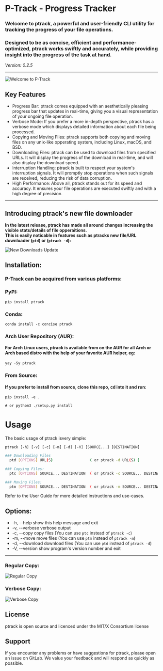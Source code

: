 # P-Track - Progress Tracker

### Welcome to ptrack, a powerful and user-friendly CLI utility for tracking the progress of your file operations.
### Designed to be as concise, efficient and performance-optimized, ptrack works swiftly and accurately, while providing insight into the progress of the task at hand.

*Version: 0.2.5*

***

![Welcome to P-Track](./.gitlab/media/main.gif)

## Key Features

+ Progress Bar: ptrack comes equipped with an aesthetically pleasing progress bar that updates in real-time, giving you a visual representation of your ongoing file operation.
+ Verbose Mode: If you prefer a more in-depth perspective, ptrack has a verbose mode which displays detailed information about each file being processed.
+ Copying and Moving Files: ptrack supports both copying and moving files on any unix-like opperating system, including Linux, macOS, and BSD.
+ Downloading Files: ptrack can be used to download files from specified URLs. It will display the progress of the download in real-time, and will also display the download speed.
+ Interruption Handling: ptrack is built to respect your system's interruption signals. It will promptly stop operations when such signals are received, reducing the risk of data corruption.
+ High Performance: Above all, ptrack stands out for its speed and accuracy. It ensures your file operations are executed swiftly and with a high degree of precision.

***

## Introducing ptrack's new file downloader

**In the latest release, ptrack has made all around changes increasing the visible stats/details of file opperaitions.**<br>
**This is easily noticable in features such as ptracks new file/URL downloader (`ptd`) or (`ptrack -d`):**

![New Downloads Update](./.gitlab/media/new-download.gif)


## Installation:

### **P-Track** can be acquired from various platforms:

### **PyPI**:
    pip install ptrack

### **Conda**:
    conda install -c concise ptrack

### **Arch User Repository (AUR)**:
#### For Arch Linux users, ptrack is available from on the AUR for all Arch or Arch based distro with the help of your favorite AUR helper, eg:
    yay -Sy ptrack

### **From Source**:
#### If you prefer to install from source, clone this repo, cd into it and run:
    pip install -e .

    # or python3 ./setup.py install



# Usage

The basic usage of ptrack isvery simple:

`ptrack [-h] [-v] [-c] [-m] [-d] [-V] [SOURCE...] [DESTINATION]`

```bash
### Downloading Files
  ptd [OPTIONS] URL(S)                 ( or ptrack -d URL(S) )

### Copying Files:
  ptc [OPTIONS] SOURCE... DESTINATION  ( or ptrack -c SOURCE... DESTINATION )

### Moving Files:
  ptm [OPTIONS] SOURCE... DESTINATION  ( or ptrack -m SOURCE... DESTINATION )
```

Refer to the User Guide for more detailed instructions and use-cases.


## Options:

* -h, --help      show this help message and exit
* -v, --verbose   verbose output
* -c, --copy      copy files (You can use `ptc` instead of `ptrack -c`)
* -m, --move      move files (You can use `ptm` instead of `ptrack -m`)
* -d, --download  download files (You can use `ptd` instead of `ptrack -d`)
* -V, --version   show program's version number and exit


***


### Regular Copy:
![Regular Copy](./.gitlab/media/copy.gif)

### Verbose Copy:
![Verbose Copy](./.gitlab/media/vcopy.gif)


## License
ptrack is open source and licenced under the MIT/X Consortium license

## Support
If you encounter any problems or have suggestions for ptrack, please open an issue on GitLab. We value your feedback and will respond as quickly as possible.


